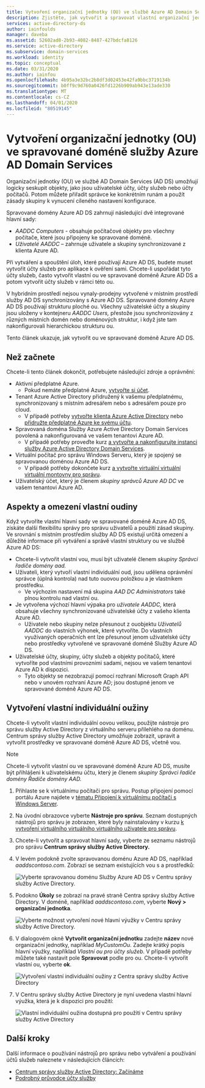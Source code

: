 ```yaml
---
title: Vytvoření organizační jednotky (OU) ve službě Azure AD Domain Services | Dokumenty společnosti Microsoft
description: Zjistěte, jak vytvořit a spravovat vlastní organizační jednotku (OU) ve spravované doméně služby Azure AD Domain Services.
services: active-directory-ds
author: iainfoulds
manager: daveba
ms.assetid: 52602ad8-2b93-4082-8487-427bdcfa8126
ms.service: active-directory
ms.subservice: domain-services
ms.workload: identity
ms.topic: conceptual
ms.date: 03/31/2020
ms.author: iainfou
ms.openlocfilehash: 4b95a3e32bc2b8df3d02453e42fa9bbc3719134b
ms.sourcegitcommit: b0ff9c9d760a0426fd1226b909ab943e13ade330
ms.translationtype: MT
ms.contentlocale: cs-CZ
ms.lasthandoff: 04/01/2020
ms.locfileid: "80519145"
---
```

# <a name="create-an-organizational-unit-ou-in-an-azure-ad-domain-services-managed-domain"></a>Vytvoření organizační jednotky (OU) ve spravované doméně služby Azure AD Domain Services

Organizační jednotky (OU) ve službě AD Domain Services (AD DS) umožňují logicky seskupit objekty, jako jsou uživatelské účty, účty služeb nebo účty počítačů. Potom můžete přiřadit správce ke konkrétním runám a použít zásady skupiny k vynucení cíleného nastavení konfigurace.

Spravované domény Azure AD DS zahrnují následující dvě integrované hlavní sady:

* *AADDC Computers* - obsahuje počítačové objekty pro všechny počítače, které jsou připojeny ke spravované doméně.
* *Uživatelé AADDC* – zahrnuje uživatele a skupiny synchronizované z klienta Azure AD.

Při vytváření a spouštění úloh, které používají Azure AD DS, budete muset vytvořit účty služeb pro aplikace k ověření sami. Chcete-li uspořádat tyto účty služeb, často vytvořit vlastní ou ve spravované doméně Azure AD DS a potom vytvořit účty služeb v rámci této ou.

V hybridním prostředí nejsou vynaly-prodejny vytvořené v místním prostředí služby AD DS synchronizovány s Azure AD DS. Spravované domény Azure AD DS používají strukturu ploché ou. Všechny uživatelské účty a skupiny jsou uloženy v kontejneru *AADDC Users,* přestože jsou synchronizovány z různých místních domén nebo doménových struktur, i když jste tam nakonfigurovali hierarchickou strukturu ou.

Tento článek ukazuje, jak vytvořit ou ve spravované doméně Azure AD DS.

## <a name="before-you-begin"></a>Než začnete

Chcete-li tento článek dokončit, potřebujete následující zdroje a oprávnění:

* Aktivní předplatné Azure.
    * Pokud nemáte předplatné Azure, [vytvořte si účet](https://azure.microsoft.com/free/?WT.mc_id=A261C142F).
* Tenant Azure Active Directory přidružený k vašemu předplatnému, synchronizovaný s místním adresářem nebo s adresářem pouze pro cloud.
    * V případě potřeby [vytvořte klienta Azure Active Directory][create-azure-ad-tenant] nebo [přidružte předplatné Azure ke svému účtu][associate-azure-ad-tenant].
* Spravovaná doména Služby Azure Active Directory Domain Services povolená a nakonfigurovaná ve vašem tenantovi Azure AD.
    * V případě potřeby proveďte kurz [a vytvořte a nakonfigurujte instanci služby Azure Active Directory Domain Services][create-azure-ad-ds-instance].
* Virtuální počítač pro správu Windows Serveru, který je spojený se spravovanou doménou Azure AD DS.
    * V případě potřeby dokončete kurz [a vytvořte virtuální virtuální virtuální montovny pro správu][tutorial-create-management-vm].
* Uživatelský účet, který je členem *skupiny správců Azure AD DC* ve vašem tenantovi Azure AD.

## <a name="custom-ou-considerations-and-limitations"></a>Aspekty a omezení vlastní oudiny

Když vytvoříte vlastní hlavní sady ve spravované doméně Azure AD DS, získáte další flexibilitu správy pro správu uživatelů a použití zásad skupiny. Ve srovnání s místním prostředím služby AD DS existují určitá omezení a důležité informace při vytváření a správě vlastní struktury ou ve službě Azure AD DS:

* Chcete-li vytvořit vlastní vou, musí být uživatelé členem *skupiny Správci řadiče domény aad.*
* Uživateli, který vytvoří vlastní individuální oud, jsou udělena oprávnění správce (úplná kontrola) nad tuto ouovou položkou a je vlastníkem prostředku.
    * Ve výchozím nastavení má skupina *AAD DC Administrators* také plnou kontrolu nad vlastní ou.
* Je vytvořena výchozí hlavní výpaka pro *uživatele AADDC,* která obsahuje všechny synchronizované uživatelské účty z vašeho klienta Azure AD.
    * Uživatele nebo skupiny nelze přesunout z ouobjektu *Uživatelů AADDC* do vlastních výhonek, které vytvoříte. Do vlastních využívaných operačních ent lze přesunout jenom uživatelské účty nebo prostředky vytvořené ve spravované doméně Služby Azure AD DS.
* Uživatelské účty, skupiny, účty služeb a objekty počítačů, které vytvoříte pod vlastními provozními sadami, nejsou ve vašem tenantovi Azure AD k dispozici.
    * Tyto objekty se nezobrazují pomocí rozhraní Microsoft Graph API nebo v unovém rozhraní Azure AD; jsou dostupné jenom ve spravované doméně Azure AD DS.

## <a name="create-a-custom-ou"></a>Vytvoření vlastní individuální oužiny

Chcete-li vytvořit vlastní individuální oovou velikou, použijte nástroje pro správu služby Active Directory z virtuálního serveru přilehlého na doménu. Centrum správy služby Active Directory umožňuje zobrazit, upravit a vytvořit prostředky ve spravované doméně Azure AD DS, včetně vou.

> [!NOTE]
> Chcete-li vytvořit vlastní ou ve spravované doméně Azure AD DS, musíte být přihlášeni k uživatelskému účtu, který je členem *skupiny Správci řadiče domény Řadiče domény AAD.*

1. Přihlaste se k virtuálnímu počítači pro správu. Postup připojení pomocí portálu Azure najdete v [tématu Připojení k virtuálnímu počítači s Windows Server][connect-windows-server-vm].
1. Na úvodní obrazovce vyberte **Nástroje pro správu**. Seznam dostupných nástrojů pro správu je zobrazen, které byly nainstalovány v kurzu [k vytvoření virtuálního virtuálního virtuálního uživatele pro správu][tutorial-create-management-vm].
1. Chcete-li vytvořit a spravovat hlavní sady, vyberte ze seznamu nástrojů pro správu **Centrum správy služby Active Directory.**
1. V levém podokně zvolte spravovanou doménu Azure AD DS, například *aaddscontoso.com*. Zobrazí se seznam existujících vou s a prostředků:

    ![Vyberte spravovanou doménu Služby Azure AD DS v Centru správy služby Active Directory.](./media/create-ou/create-ou-adac-overview.png)

1. Podokno **Úkoly** se zobrazí na pravé straně Centra správy služby Active Directory. V doméně, například *aaddscontoso.com*, vyberte **Nový > organizační jednotka**.

    ![Vyberte možnost vytvoření nové hlavní výužky v Centru správy služby Active Directory.](./media/create-ou/create-ou-adac-new-ou.png)

1. V dialogovém okně **Vytvořit organizační jednotku** zadejte **název** nové organizační jednotky, například *MyCustomOu*. Zadejte krátký popis hlavní výužky, například *Vlastní ou pro účty služeb*. V případě potřeby můžete také nastavit pole **Spravovat** podle pro ou. Chcete-li vytvořit vlastní ou, vyberte **ok**.

    ![Vytvoření vlastní individuální oužiny z Centra správy služby Active Directory](./media/create-ou/create-ou-dialog.png)

1. V Centru správy služby Active Directory je nyní uvedena vlastní hlavní výužka, která je k dispozici pro použití:

    ![Vlastní individuální oužina dostupná pro použití v Centru správy služby Active Directory](./media/create-ou/create-ou-done.png)

## <a name="next-steps"></a>Další kroky

Další informace o používání nástrojů pro správu nebo vytváření a používání účtů služeb naleznete v následujících článcích:

* [Centrum správy služby Active Directory: Začínáme](https://technet.microsoft.com/library/dd560651.aspx)
* [Podrobný průvodce účty služby](https://technet.microsoft.com/library/dd548356.aspx)

<!-- INTERNAL LINKS -->
[create-azure-ad-tenant]: ../active-directory/fundamentals/sign-up-organization.md
[associate-azure-ad-tenant]: ../active-directory/fundamentals/active-directory-how-subscriptions-associated-directory.md
[create-azure-ad-ds-instance]: tutorial-create-instance.md
[tutorial-create-management-vm]: tutorial-create-management-vm.md
[connect-windows-server-vm]: join-windows-vm.md#connect-to-the-windows-server-vm
